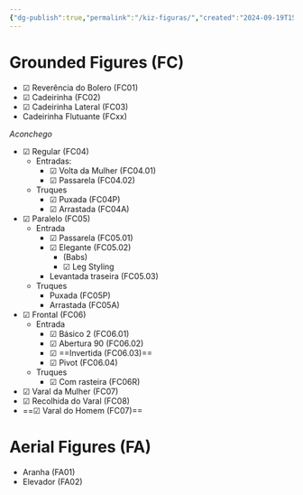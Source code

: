 ```yaml
---
{"dg-publish":true,"permalink":"/kiz-figuras/","created":"2024-09-19T15:17:43.260-04:00","updated":"2024-09-26T15:45:12.034-04:00"}
---
```



# Grounded Figures (FC)

- ☑ Reverência do Bolero (FC01)
- ☑ Cadeirinha (FC02)
- ☑ Cadeirinha Lateral (FC03)
- Cadeirinha Flutuante (FCxx)

*Aconchego*
- ☑ Regular (FC04)
	- Entradas:
		- ☑ Volta da Mulher (FC04.01)
		- ☑ Passarela (FC04.02)
	- Truques
		- ☑ Puxada (FC04P)
		- ☑ Arrastada (FC04A)
- ☑ Paralelo (FC05)
	- Entrada
		- ☑ Passarela (FC05.01)
		- ☑ Elegante (FC05.02)
			- (Babs)
			- ☑ Leg Styling
		- Levantada traseira (FC05.03)
	- Truques
		- Puxada (FC05P)
		- Arrastada (FC05A)
- ☑ Frontal (FC06)
	- Entrada
		- ☑ Básico 2 (FC06.01)
		- ☑ Abertura 90 (FC06.02)
		- ☑ ==Invertida (FC06.03)==
		- ☑ Pivot (FC06.04)
	- Truques
		- ☑ Com rasteira (FC06R)
- ☑ Varal da Mulher (FC07)
- ☑ Recolhida do Varal (FC08)
- ==☑ Varal do Homem (FC07)==

# Aerial Figures (FA)

- Aranha (FA01)
- Elevador (FA02)
